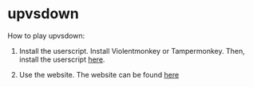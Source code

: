 # upvsdown
How to play upvsdown:
1. Install the userscript. Install Violentmonkey or Tampermonkey. Then, install the userscript [here](https://github.com/Genius6942/upvsdown/blob/main/tampermonkey.user.js).

2. Use the website. The website can be found [here](https://upvsdown.cf)
